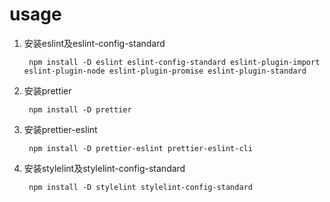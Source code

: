 # usage
1. 安装eslint及eslint-config-standard

        npm install -D eslint eslint-config-standard eslint-plugin-import eslint-plugin-node eslint-plugin-promise eslint-plugin-standard
1. 安装prettier

        npm install -D prettier
1. 安装prettier-eslint

        npm install -D prettier-eslint prettier-eslint-cli
1. 安装stylelint及stylelint-config-standard

        npm install -D stylelint stylelint-config-standard